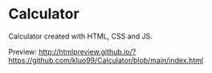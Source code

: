 # Calculator
Calculator created with HTML, CSS and JS.

Preview:
http://htmlpreview.github.io/?https://github.com/kluo99/Calculator/blob/main/index.html

